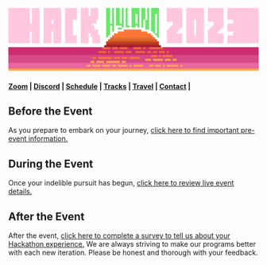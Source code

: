 ![](Assets/Welcome2.png)

#### [Zoom](ZoomInformation.md) | [Discord](DiscordInformation.md) | [Schedule](Schedule.md) | [Tracks](Tracks.md) | [Travel](GettingToHyland.md) | [Contact](Contact.md) |

## Before the Event
As you prepare to embark on your journey, [click here to find important pre-event information.](BeforeTheEvent/StudentDesc.md)

## During the Event
Once your indelible pursuit has begun, [click here to review live event details.](DuringTheEvent/StudentDesc.md)

## After the Event
After the event, [click here to complete a survey to tell us about your Hackathon experience.](https://forms.gle/bZ5iRV4pBosihV8j6) We are always striving to make our programs better with each new iteration. Please be honest and thorough with your feedback.
